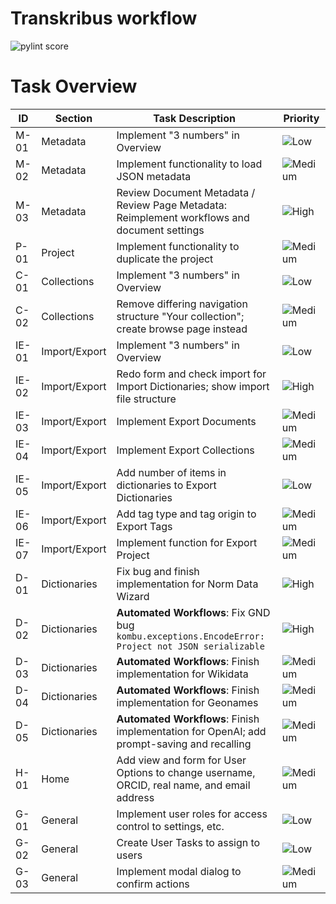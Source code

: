 Transkribus workflow
====================
![pylint score](https://mperlet.github.io/pybadge/badges/9.12.svg)

# Task Overview

| ID   | Section       | Task Description                                                                             | Priority       |
|------|---------------|-----------------------------------------------------------------------------------------------|----------------|
| M-01 | Metadata      | Implement "3 numbers" in Overview                                                             | ![Low](https://img.shields.io/badge/Priority-Low-lightgrey) |
| M-02 | Metadata      | Implement functionality to load JSON metadata                                                 | ![Medium](https://img.shields.io/badge/Priority-Medium-orange) |
| M-03 | Metadata      | Review Document Metadata / Review Page Metadata: Reimplement workflows and document settings  | ![High](https://img.shields.io/badge/Priority-High-red) |
| P-01 | Project       | Implement functionality to duplicate the project                                              | ![Medium](https://img.shields.io/badge/Priority-Medium-orange) |
| C-01 | Collections   | Implement "3 numbers" in Overview                                                             | ![Low](https://img.shields.io/badge/Priority-Low-lightgrey) |
| C-02 | Collections   | Remove differing navigation structure "Your collection"; create browse page instead           | ![Medium](https://img.shields.io/badge/Priority-Medium-orange) |
| IE-01| Import/Export | Implement "3 numbers" in Overview                                                             | ![Low](https://img.shields.io/badge/Priority-Low-lightgrey) |
| IE-02| Import/Export | Redo form and check import for Import Dictionaries; show import file structure                | ![High](https://img.shields.io/badge/Priority-High-red) |
| IE-03| Import/Export | Implement Export Documents                                                                    | ![Medium](https://img.shields.io/badge/Priority-Medium-orange) |
| IE-04| Import/Export | Implement Export Collections                                                                  | ![Medium](https://img.shields.io/badge/Priority-Medium-orange) |
| IE-05| Import/Export | Add number of items in dictionaries to Export Dictionaries                                    | ![Low](https://img.shields.io/badge/Priority-Low-lightgrey) |
| IE-06| Import/Export | Add tag type and tag origin to Export Tags                                                    | ![Medium](https://img.shields.io/badge/Priority-Medium-orange) |
| IE-07| Import/Export | Implement function for Export Project                                                         | ![Medium](https://img.shields.io/badge/Priority-Medium-orange) |
| D-01 | Dictionaries  | Fix bug and finish implementation for Norm Data Wizard                                        | ![High](https://img.shields.io/badge/Priority-High-red) |
| D-02 | Dictionaries  | **Automated Workflows**: Fix GND bug `kombu.exceptions.EncodeError: Project not JSON serializable` | ![High](https://img.shields.io/badge/Priority-High-red) |
| D-03 | Dictionaries  | **Automated Workflows**: Finish implementation for Wikidata                                  | ![Medium](https://img.shields.io/badge/Priority-Medium-orange) |
| D-04 | Dictionaries  | **Automated Workflows**: Finish implementation for Geonames                                  | ![Medium](https://img.shields.io/badge/Priority-Medium-orange) |
| D-05 | Dictionaries  | **Automated Workflows**: Finish implementation for OpenAI; add prompt-saving and recalling   | ![Medium](https://img.shields.io/badge/Priority-Medium-orange) |
| H-01 | Home          | Add view and form for User Options to change username, ORCID, real name, and email address    | ![Medium](https://img.shields.io/badge/Priority-Medium-orange) |
| G-01 | General       | Implement user roles for access control to settings, etc.                                    | ![Low](https://img.shields.io/badge/Priority-Low-lightgrey) |
| G-02 | General       | Create User Tasks to assign to users                                                          | ![Low](https://img.shields.io/badge/Priority-Low-lightgrey) |
| G-03 | General       | Implement modal dialog to confirm actions                                                    | ![Medium](https://img.shields.io/badge/Priority-Medium-orange) |

